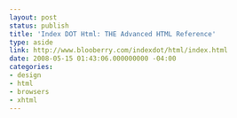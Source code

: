 ```yaml
---
layout: post
status: publish
title: 'Index DOT Html: THE Advanced HTML Reference'
type: aside
link: http://www.blooberry.com/indexdot/html/index.html
date: 2008-05-15 01:43:06.000000000 -04:00
categories:
- design
- html
- browsers
- xhtml
---
```


